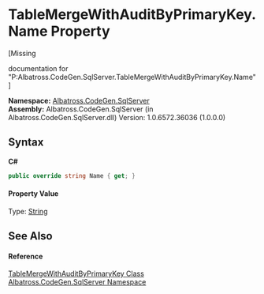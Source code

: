 # TableMergeWithAuditByPrimaryKey.Name Property 
 

\[Missing <summary> documentation for "P:Albatross.CodeGen.SqlServer.TableMergeWithAuditByPrimaryKey.Name"\]

**Namespace:**&nbsp;<a href="9727DDEC.md">Albatross.CodeGen.SqlServer</a><br />**Assembly:**&nbsp;Albatross.CodeGen.SqlServer (in Albatross.CodeGen.SqlServer.dll) Version: 1.0.6572.36036 (1.0.0.0)

## Syntax

**C#**<br />
``` C#
public override string Name { get; }
```


#### Property Value
Type: <a href="http://msdn2.microsoft.com/en-us/library/s1wwdcbf" target="_blank">String</a>

## See Also


#### Reference
<a href="C6A7CF4D.md">TableMergeWithAuditByPrimaryKey Class</a><br /><a href="9727DDEC.md">Albatross.CodeGen.SqlServer Namespace</a><br />